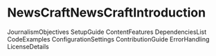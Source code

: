 # NewsCraftNewsCraftIntroduction
JournalismObjectives
SetupGuide
ContentFeatures
DependenciesList
CodeExamples
ConfigurationSettings
ContributionGuide
ErrorHandling
LicenseDetails
